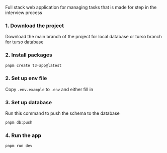 Full stack web application for managing tasks that is made for step in the interview process

### 1. Download the project

Download the main branch of the project for local database or turso branch for turso database

### 2. Install packages

```bash
pnpm create t3-app@latest
```

### 2. Set up env file

Copy `.env.example` to `.env` and either fill in

### 3. Set up database

Run this command to push the schema to the database

```bash
pnpm db:push
```

### 4. Run the app

```bash
pnpm run dev
```
